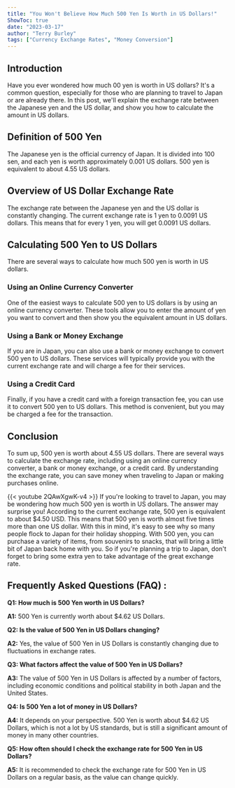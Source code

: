 ```yaml
---
title: "You Won't Believe How Much 500 Yen Is Worth in US Dollars!"
ShowToc: true 
date: "2023-03-17"
author: "Terry Burley" 
tags: ["Currency Exchange Rates", "Money Conversion"]
---
```

## Introduction

Have you ever wondered how much 00 yen is worth in US dollars? It's a common question, especially for those who are planning to travel to Japan or are already there. In this post, we'll explain the exchange rate between the Japanese yen and the US dollar, and show you how to calculate the amount in US dollars.

## Definition of 500 Yen

The Japanese yen is the official currency of Japan. It is divided into 100 sen, and each yen is worth approximately 0.001 US dollars. 500 yen is equivalent to about 4.55 US dollars.

## Overview of US Dollar Exchange Rate

The exchange rate between the Japanese yen and the US dollar is constantly changing. The current exchange rate is 1 yen to 0.0091 US dollars. This means that for every 1 yen, you will get 0.0091 US dollars.

## Calculating 500 Yen to US Dollars

There are several ways to calculate how much 500 yen is worth in US dollars. 

### Using an Online Currency Converter

One of the easiest ways to calculate 500 yen to US dollars is by using an online currency converter. These tools allow you to enter the amount of yen you want to convert and then show you the equivalent amount in US dollars.

### Using a Bank or Money Exchange

If you are in Japan, you can also use a bank or money exchange to convert 500 yen to US dollars. These services will typically provide you with the current exchange rate and will charge a fee for their services.

### Using a Credit Card

Finally, if you have a credit card with a foreign transaction fee, you can use it to convert 500 yen to US dollars. This method is convenient, but you may be charged a fee for the transaction.

## Conclusion

To sum up, 500 yen is worth about 4.55 US dollars. There are several ways to calculate the exchange rate, including using an online currency converter, a bank or money exchange, or a credit card. By understanding the exchange rate, you can save money when traveling to Japan or making purchases online.

{{< youtube 2QAwXgwK-v4 >}} 
If you're looking to travel to Japan, you may be wondering how much 500 yen is worth in US dollars. The answer may surprise you! According to the current exchange rate, 500 yen is equivalent to about $4.50 USD. This means that 500 yen is worth almost five times more than one US dollar. With this in mind, it's easy to see why so many people flock to Japan for their holiday shopping. With 500 yen, you can purchase a variety of items, from souvenirs to snacks, that will bring a little bit of Japan back home with you. So if you're planning a trip to Japan, don't forget to bring some extra yen to take advantage of the great exchange rate.

## Frequently Asked Questions (FAQ) :
**Q1: How much is 500 Yen worth in US Dollars?**

**A1:** 500 Yen is currently worth about $4.62 US Dollars.

**Q2: Is the value of 500 Yen in US Dollars changing?**

**A2:** Yes, the value of 500 Yen in US Dollars is constantly changing due to fluctuations in exchange rates.

**Q3: What factors affect the value of 500 Yen in US Dollars?**

**A3:** The value of 500 Yen in US Dollars is affected by a number of factors, including economic conditions and political stability in both Japan and the United States.

**Q4: Is 500 Yen a lot of money in US Dollars?**

**A4:** It depends on your perspective. 500 Yen is worth about $4.62 US Dollars, which is not a lot by US standards, but is still a significant amount of money in many other countries.

**Q5: How often should I check the exchange rate for 500 Yen in US Dollars?**

**A5:** It is recommended to check the exchange rate for 500 Yen in US Dollars on a regular basis, as the value can change quickly.





